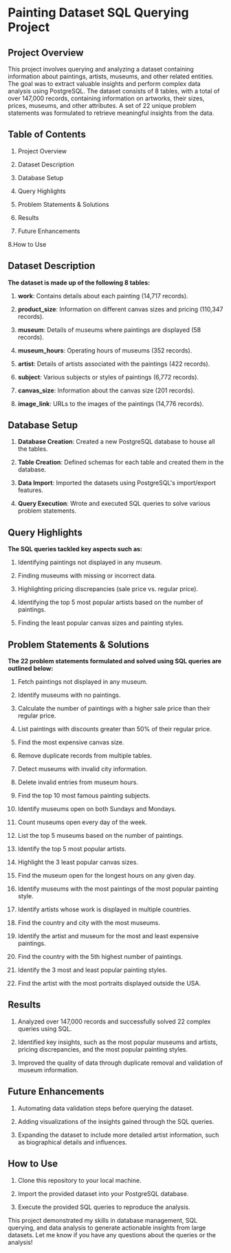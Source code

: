 # **Painting Dataset SQL Querying Project**
## **Project Overview**
This project involves querying and analyzing a dataset containing information about paintings, artists, museums, and other related entities. The goal was to extract valuable insights and perform complex data analysis using PostgreSQL. The dataset consists of 8 tables, with a total of over 147,000 records, containing information on artworks, their sizes, prices, museums, and other attributes. A set of 22 unique problem statements was formulated to retrieve meaningful insights from the data.

## **Table of Contents**

1. Project Overview

2. Dataset Description

3. Database Setup

4. Query Highlights

5. Problem Statements & Solutions

6. Results

7. Future Enhancements

8.How to Use

## **Dataset Description**

**The dataset is made up of the following 8 tables:**

1. **work**: Contains details about each painting (14,717 records).

2. **product_size**: Information on different canvas sizes and pricing (110,347 records).

3. **museum**: Details of museums where paintings are displayed (58 records).

4. **museum_hours**: Operating hours of museums (352 records).

5. **artist**: Details of artists associated with the paintings (422 records).

6. **subject**: Various subjects or styles of paintings (6,772 records).

7. **canvas_size**: Information about the canvas size (201 records).

8. **image_link**: URLs to the images of the paintings (14,776 records).

## **Database Setup**

1. **Database Creation**: Created a new PostgreSQL database to house all the tables.

2. **Table Creation**: Defined schemas for each table and created them in the database.

3. **Data Import**: Imported the datasets using PostgreSQL's import/export features.

4. **Query Execution**: Wrote and executed SQL queries to solve various problem statements.

## **Query Highlights**

**The SQL queries tackled key aspects such as:**

1. Identifying paintings not displayed in any museum.

2. Finding museums with missing or incorrect data.

3. Highlighting pricing discrepancies (sale price vs. regular price).

4. Identifying the top 5 most popular artists based on the number of paintings.

5. Finding the least popular canvas sizes and painting styles.

## **Problem Statements & Solutions**

**The 22 problem statements formulated and solved using SQL queries are outlined below:**

1. Fetch paintings not displayed in any museum.

2. Identify museums with no paintings.

3. Calculate the number of paintings with a higher sale price than their regular price.

4. List paintings with discounts greater than 50% of their regular price.

5. Find the most expensive canvas size.

6. Remove duplicate records from multiple tables.

7. Detect museums with invalid city information.

8. Delete invalid entries from museum hours.

9. Find the top 10 most famous painting subjects.

10. Identify museums open on both Sundays and Mondays.

11. Count museums open every day of the week.

12. List the top 5 museums based on the number of paintings.

13. Identify the top 5 most popular artists.

14. Highlight the 3 least popular canvas sizes.

15. Find the museum open for the longest hours on any given day.

16. Identify museums with the most paintings of the most popular painting style.

17. Identify artists whose work is displayed in multiple countries.

18. Find the country and city with the most museums.

19. Identify the artist and museum for the most and least expensive paintings.

20. Find the country with the 5th highest number of paintings.

21. Identify the 3 most and least popular painting styles.

22. Find the artist with the most portraits displayed outside the USA.

## **Results**

1. Analyzed over 147,000 records and successfully solved 22 complex queries using SQL.

2. Identified key insights, such as the most popular museums and artists, pricing discrepancies, and the most popular painting styles.

3. Improved the quality of data through duplicate removal and validation of museum information.

## **Future Enhancements**

1. Automating data validation steps before querying the dataset.

2. Adding visualizations of the insights gained through the SQL queries.

3. Expanding the dataset to include more detailed artist information, such as biographical details and influences.

## **How to Use**

1. Clone this repository to your local machine.

2. Import the provided dataset into your PostgreSQL database.

3. Execute the provided SQL queries to reproduce the analysis.

This project demonstrated my skills in database management, SQL querying, and data analysis to generate actionable insights from large datasets. Let me know if you have any questions about the queries or the analysis!
